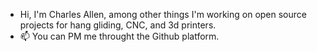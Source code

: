 - Hi, I'm Charles Allen, among other things I'm working on open source projects for hang gliding, CNC, and 3d printers.
- 📫 You can PM me throught the Github platform.
